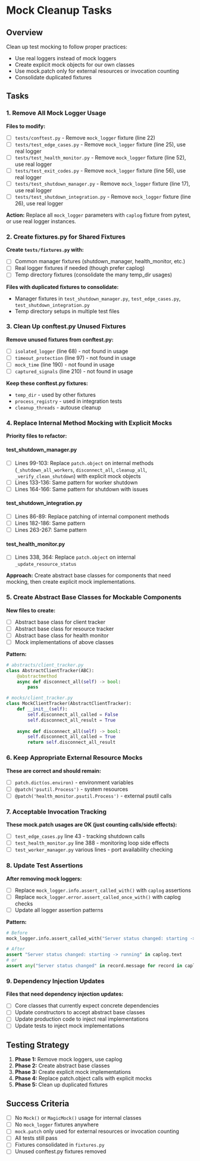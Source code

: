 # Mock Cleanup Tasks

## Overview
Clean up test mocking to follow proper practices:
- Use real loggers instead of mock loggers
- Create explicit mock objects for our own classes
- Use mock.patch only for external resources or invocation counting
- Consolidate duplicated fixtures

## Tasks

### 1. Remove All Mock Logger Usage

**Files to modify:**
- [ ] `tests/conftest.py` - Remove `mock_logger` fixture (line 22)
- [ ] `tests/test_edge_cases.py` - Remove `mock_logger` fixture (line 25), use real logger
- [ ] `tests/test_health_monitor.py` - Remove `mock_logger` fixture (line 52), use real logger  
- [ ] `tests/test_exit_codes.py` - Remove `mock_logger` fixture (line 56), use real logger
- [ ] `tests/test_shutdown_manager.py` - Remove `mock_logger` fixture (line 17), use real logger
- [ ] `tests/test_shutdown_integration.py` - Remove `mock_logger` fixture (line 26), use real logger

**Action:** Replace all `mock_logger` parameters with `caplog` fixture from pytest, or use real logger instances.

### 2. Create fixtures.py for Shared Fixtures

**Create `tests/fixtures.py` with:**
- [ ] Common manager fixtures (shutdown_manager, health_monitor, etc.)
- [ ] Real logger fixtures if needed (though prefer caplog)
- [ ] Temp directory fixtures (consolidate the many temp_dir usages)

**Files with duplicated fixtures to consolidate:**
- Manager fixtures in `test_shutdown_manager.py`, `test_edge_cases.py`, `test_shutdown_integration.py`
- Temp directory setups in multiple test files

### 3. Clean Up conftest.py Unused Fixtures

**Remove unused fixtures from conftest.py:**
- [ ] `isolated_logger` (line 68) - not found in usage
- [ ] `timeout_protection` (line 97) - not found in usage  
- [ ] `mock_time` (line 190) - not found in usage
- [ ] `captured_signals` (line 210) - not found in usage

**Keep these conftest.py fixtures:**
- `temp_dir` - used by other fixtures
- `process_registry` - used in integration tests
- `cleanup_threads` - autouse cleanup

### 4. Replace Internal Method Mocking with Explicit Mocks

**Priority files to refactor:**

#### test_shutdown_manager.py
- [ ] Lines 99-103: Replace `patch.object` on internal methods (`_shutdown_all_workers`, `disconnect_all`, `cleanup_all`, `_verify_clean_shutdown`) with explicit mock objects
- [ ] Lines 133-136: Same pattern for worker shutdown
- [ ] Lines 164-166: Same pattern for shutdown with issues

#### test_shutdown_integration.py  
- [ ] Lines 86-89: Replace patching of internal component methods
- [ ] Lines 182-186: Same pattern
- [ ] Lines 263-267: Same pattern

#### test_health_monitor.py
- [ ] Lines 338, 364: Replace `patch.object` on internal `_update_resource_status`

**Approach:** Create abstract base classes for components that need mocking, then create explicit mock implementations.

### 5. Create Abstract Base Classes for Mockable Components

**New files to create:**
- [ ] Abstract base class for client tracker
- [ ] Abstract base class for resource tracker  
- [ ] Abstract base class for health monitor
- [ ] Mock implementations of above classes

**Pattern:**
```python
# abstracts/client_tracker.py
class AbstractClientTracker(ABC):
    @abstractmethod
    async def disconnect_all(self) -> bool:
        pass

# mocks/client_tracker.py  
class MockClientTracker(AbstractClientTracker):
    def __init__(self):
        self.disconnect_all_called = False
        self.disconnect_all_result = True
    
    async def disconnect_all(self) -> bool:
        self.disconnect_all_called = True
        return self.disconnect_all_result
```

### 6. Keep Appropriate External Resource Mocks

**These are correct and should remain:**
- [ ] `patch.dict(os.environ)` - environment variables
- [ ] `@patch('psutil.Process')` - system resources  
- [ ] `@patch('health_monitor.psutil.Process')` - external psutil calls

### 7. Acceptable Invocation Tracking

**These mock.patch usages are OK (just counting calls/side effects):**
- [ ] `test_edge_cases.py` line 43 - tracking shutdown calls
- [ ] `test_health_monitor.py` line 388 - monitoring loop side effects
- [ ] `test_worker_manager.py` various lines - port availability checking

### 8. Update Test Assertions

**After removing mock loggers:**
- [ ] Replace `mock_logger.info.assert_called_with()` with `caplog` assertions
- [ ] Replace `mock_logger.error.assert_called_once_with()` with caplog checks
- [ ] Update all logger assertion patterns

**Pattern:**
```python
# Before
mock_logger.info.assert_called_with("Server status changed: starting -> running")

# After  
assert "Server status changed: starting -> running" in caplog.text
# or
assert any("Server status changed" in record.message for record in caplog.records)
```

### 9. Dependency Injection Updates

**Files that need dependency injection updates:**
- [ ] Core classes that currently expect concrete dependencies
- [ ] Update constructors to accept abstract base classes
- [ ] Update production code to inject real implementations
- [ ] Update tests to inject mock implementations

## Testing Strategy

1. **Phase 1:** Remove mock loggers, use caplog
2. **Phase 2:** Create abstract base classes  
3. **Phase 3:** Create explicit mock implementations
4. **Phase 4:** Replace patch.object calls with explicit mocks
5. **Phase 5:** Clean up duplicated fixtures

## Success Criteria

- [ ] No `Mock()` or `MagicMock()` usage for internal classes
- [ ] No `mock_logger` fixtures anywhere
- [ ] `mock.patch` only used for external resources or invocation counting
- [ ] All tests still pass
- [ ] Fixtures consolidated in `fixtures.py`
- [ ] Unused conftest.py fixtures removed

